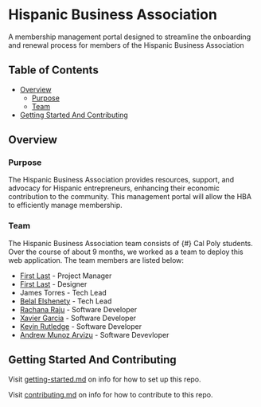 # Hispanic Business Association

A membership management portal designed to streamline the onboarding and renewal process for members of the Hispanic Business Association

## Table of Contents

- [Overview](#overview)
  - [Purpose](#purpose)
  - [Team](#team)
- [Getting Started And Contributing](#getting-started-and-contributing)

## Overview

### Purpose

The Hispanic Business Association provides resources, support, and advocacy for Hispanic entrepreneurs, enhancing their economic contribution to the community. This management portal will allow the HBA to efficiently manage membership.

### Team

The Hispanic Business Association team consists of {#} Cal Poly students. Over the course of about 9 months, we worked as a team to deploy this web application. The team members are listed below:

- [First Last](https://www.linkedin.com/) - Project Manager
- [First Last](https://www.linkedin.com/) - Designer
- James Torres - Tech Lead
- [Belal Elshenety](https://www.linkedin.com/in/belal-elshenety) - Tech Lead
- [Rachana Raju](https://www.linkedin.com/in/rachana-raju/) - Software Developer
- [Xavier Garcia](https://www.linkedin.com/in/xavier-a-garcia/) - Software Developer
- [Kevin Rutledge](https://www.linkedin.com/in/kevinrutledge89/) - Software Developer
- [Andrew Munoz Arvizu](https://www.linkedin.com/in/amunozar/) - Software Devevloper

## Getting Started And Contributing

Visit [getting-started.md](docs/getting-started.md) on info for how to set up this repo.

Visit [contributing.md](docs/contributing.md) on info for how to contribute to this repo.
